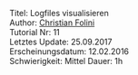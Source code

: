 Titel: Logfiles visualisieren  
Author: <a href="mailto:christian.folini@netnea.com">Christian Folini</a>  
Tutorial Nr: 11  
Letztes Update: 25.09.2017  
Erscheinungsdatum: 12.02.2016  
Schwierigkeit: Mittel
Dauer: 1h  
